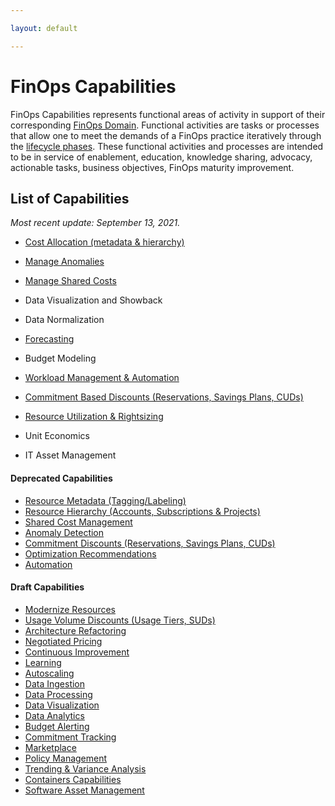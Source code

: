 ```yaml
---

layout: default

---
```


# FinOps Capabilities

FinOps Capabilities represents functional areas of activity in support of their corresponding [FinOps Domain](/framework/domains/). Functional activities are tasks or processes that allow one to meet the demands of a FinOps practice iteratively through the [lifecycle phases](/framework/phases/). These functional activities and processes are intended to be in service of enablement, education, knowledge sharing, advocacy, actionable tasks, business objectives, FinOps maturity improvement.

## List of Capabilities
_Most recent update: September 13, 2021._

- [Cost Allocation (metadata & hierarchy)](tagging-labeling)

- [Manage Anomalies](anomaly-detection)

- [Manage Shared Costs](shared-cost-management)

- Data Visualization and Showback

- Data Normalization

- [Forecasting](/projects/accurate-cloud-forecasts/)

- Budget Modeling

- [Workload Management & Automation](automation)

- [Commitment Based Discounts (Reservations, Savings Plans, CUDs)](commitment-discounts)

- [Resource Utilization & Rightsizing](optimization-recommendations) 

- Unit Economics

- IT Asset Management

#### Deprecated Capabilities 
- [Resource Metadata (Tagging/Labeling)](tagging-labeling)
- [Resource Hierarchy (Accounts, Subscriptions & Projects)](resource-hierarchy)
- [Shared Cost Management](shared-cost-management)
- [Anomaly Detection](anomaly-detection)
- [Commitment Discounts (Reservations, Savings Plans, CUDs)](commitment-discounts)
- [Optimization Recommendations](optimization-recommendations) 
- [Automation](automation)

#### Draft Capabilities
- [Modernize Resources](modernize-resources)
- [Usage Volume Discounts (Usage Tiers, SUDs)](usage-volume-discounts)
- [Architecture Refactoring](architecture-refactoring)
- [Negotiated Pricing](negotiated-pricing)
- [Continuous Improvement](continuous-improvement)
- [Learning](learning)
- [Autoscaling](autoscaling) 
- [Data Ingestion](data-ingestion)
- [Data Processing](data-processing)
- [Data Visualization](data-visualization)
- [Data Analytics](data-analytics)
- [Budget Alerting](budget-alerting)
- [Commitment Tracking](commitment-tracking)
- [Marketplace](marketplace)
- [Policy Management](policy-management)
- [Trending & Variance Analysis](trending-and-variance-analysis)
- [Containers Capabilities](containers-capabilities)
- [Software Asset Management](software-asset-management)
													
													
